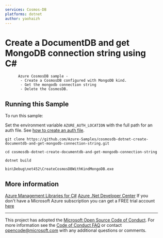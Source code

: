 ```yaml
---
services: Cosmos-DB
platforms: dotnet
author: yaohaizh
---
```


# Create a DocumentDB and get MongoDB connection string using C# #

          Azure CosmosDB sample -
           - Create a CosmosDB configured with MongoDB kind.
           - Get the mongodb connection string
           - Delete the CosmosDB.


## Running this Sample ##

To run this sample:

Set the environment variable `AZURE_AUTH_LOCATION` with the full path for an auth file. See [how to create an auth file](https://github.com/Azure/azure-libraries-for-net/blob/master/AUTH.md).

    git clone https://github.com/Azure-Samples/cosmosdb-dotnet-create-documentdb-and-get-mongodb-connection-string.git

    cd cosmosdb-dotnet-create-documentdb-and-get-mongodb-connection-string
  
    dotnet build
    
    bin\Debug\net452\CreateCosmosDBWithKindMongoDB.exe

## More information ##

[Azure Management Libraries for C#](https://github.com/Azure/azure-sdk-for-net/tree/Fluent)
[Azure .Net Developer Center](https://azure.microsoft.com/en-us/develop/net/)
If you don't have a Microsoft Azure subscription you can get a FREE trial account [here](http://go.microsoft.com/fwlink/?LinkId=330212)

---

This project has adopted the [Microsoft Open Source Code of Conduct](https://opensource.microsoft.com/codeofconduct/). For more information see the [Code of Conduct FAQ](https://opensource.microsoft.com/codeofconduct/faq/) or contact [opencode@microsoft.com](mailto:opencode@microsoft.com) with any additional questions or comments.